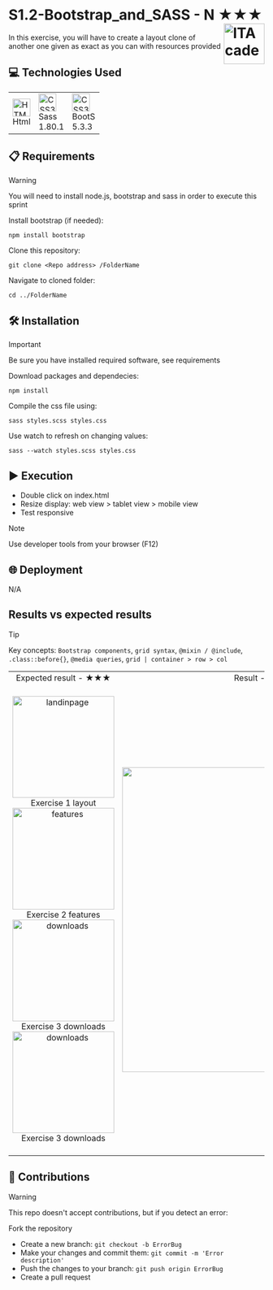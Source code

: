 # S1.2-Bootstrap_and_SASS - N ★★★ <a href="https://github.com/LLuisPP/ITA_FrontEnd"> <img width="80" align="right" alt="ITAcademy" src="https://github.com/user-attachments/assets/1ecb00ab-82bd-4c76-9fe4-8ab273b8cc3e"></a>
In this exercise, you will have to create a layout clone of another one given as exact as you can with resources provided

<h2>💻 Technologies Used</h2>

<div align="center">
<table>
  <tr>
      <td>
        <a href="#"><img src="https://cdn.jsdelivr.net/gh/devicons/devicon@latest/icons/html5/html5-original.svg" alt="HTML5" width="35" height="35"/></a><br>Html
      </td>
      <td>
        <a href="#"><img src="https://cdn.jsdelivr.net/gh/devicons/devicon@latest/icons/sass/sass-original.svg" alt="CSS3" width="35" height="35"/></a><br>Sass<br>1.80.1
      </td>
      <td>
        <a href="#"><img src="https://cdn.jsdelivr.net/gh/devicons/devicon@latest/icons/bootstrap/bootstrap-original.svg" alt="CSS3" width="35" height="35"/></a><br>BootS<br>5.3.3
      </td>
  </tr>
</table>

</div>

<h2>📋 Requirements</h2>

> [!WARNING]
> You will need to install node.js, bootstrap and sass in order to execute this sprint

<div align="left">
Install bootstrap (if needed):
  
`````
npm install bootstrap
`````
  
Clone this repository:
  
`````
git clone <Repo address> /FolderName
`````

Navigate to cloned folder:

`````
cd ../FolderName
`````
</div>

<h2>🛠️ Installation</h2>

> [!IMPORTANT]
> Be sure you have installed required software, see requirements

<div align="left">
Download packages and dependecies:
  
`````
npm install
`````
Compile the css file using:
`````
sass styles.scss styles.css
`````
Use watch to refresh on changing values:
`````
sass --watch styles.scss styles.css
`````


</div>

<h2>▶️ Execution</h2>

- Double click on index.html
- Resize display: web view > tablet view > mobile view
- Test responsive

> [!NOTE]
> Use developer tools from your browser (F12)

<h2>🌐 Deployment</h2>

<div align="left">
N/A
</div>

<h2>Results vs expected results</h2>

> [!Tip]
> Key concepts: `Bootstrap components`, `grid syntax`, `@mixin / @include`, `.class::before{}`, `@media queries`, `grid | container > row > col`

<div align="center">
<table>
  <tr>
    <td align="center">
      Expected result - ★★★
    </td>  
    <td align="center">
      Result - Level ★★★
    </td>
  </tr>
  <tr>
    <td align="center">
      <br><a href="#"><img src="https://github.com/user-attachments/assets/e730f6f6-3157-41ac-9017-439d17ce6dba" alt="landinpage" width="200" /></a><br>Exercise 1 layout<br>
      <a href="#"><img src="https://github.com/user-attachments/assets/2bdfbb3b-7d90-472b-be8c-b93e86196f45" alt="features" width="200" /></a><br>Exercise 2 features<br>
      <a href="#"><img src="https://github.com/user-attachments/assets/4aaa253e-7d02-4453-82a9-62ab4a40fa04" alt="downloads" width="200" /></a><br>Exercise 3 downloads<br>
      <a href="#"><img src="https://github.com/user-attachments/assets/faa28372-8abc-4a0a-8cd4-c7a36e1913d8" alt="downloads" width="200" /></a><br>Exercise 3 downloads<br><br>
    </td>  
    <td align="center">
      <a href="#"><img src="https://github.com/user-attachments/assets/acba6290-f68f-4c16-9ff1-ec961f379876" alt="Result" width="600" /></a>
    </td>
  </tr>
</table>
</div>

<h2>🤝 Contributions</h2>

> [!WARNING]
> This repo doesn't accept contributions, but if you detect an error:
 
Fork the repository  
- Create a new branch: `git checkout -b ErrorBug`
- Make your changes and commit them: `git commit -m 'Error description'`
- Push the changes to your branch: `git push origin ErrorBug`
- Create a pull request
